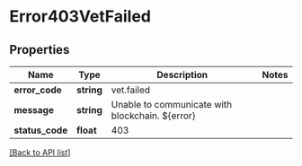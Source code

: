 # Error403VetFailed

## Properties

Name | Type | Description | Notes
------------ | ------------- | ------------- | -------------
**error_code** | **string** | vet.failed |
**message** | **string** | Unable to communicate with blockchain. ${error} |
**status_code** | **float** | 403 |

[[Back to API list]](../../README.md#api-endpoints)
